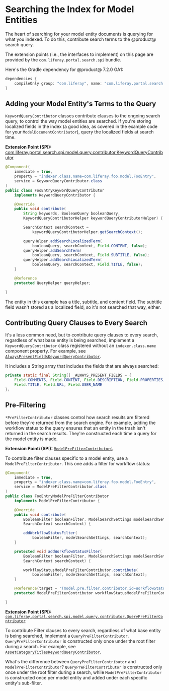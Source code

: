 # Searching the Index for Model Entities

The heart of searching for your model entity documents is querying for what you
indexed. To do this, contribute search terms to the @product@ search query.

The extension points (i.e., the interfaces to implement) on this page are
provided by the `com.liferay.portal.search.spi` bundle.

Here's the Gradle dependency for @product@ 7.2.0 GA1:

```groovy
dependencies {
	compileOnly group: "com.liferay", name: "com.liferay.portal.search.spi", version: "3.2.1"
}
```

## Adding your Model Entity's Terms to the Query

`KeywordQueryContributor` classes contribute clauses to the ongoing search
query, to control the way model entities are searched. If you're storing
localized fields in the index (a good idea, as covered in the example code for
your `ModelDocumentContributor`), query the localized fields at search time. 

**Extension Point (SPI):** [com.liferay.portal.search.spi.model.query.contributor.KeywordQueryContributor](https://github.com/liferay/liferay-portal/blob/7.2.0-ga1/modules/apps/portal-search/portal-search-spi/src/main/java/com/liferay/portal/search/spi/model/query/contributor/KeywordQueryContributor.java)

```java
@Component(
	immediate = true,
	property = "indexer.class.name=com.liferay.foo.model.FooEntry",
	service = KeywordQueryContributor.class
)
public class FooEntryKeywordQueryContributor
	implements KeywordQueryContributor {

	@Override
	public void contribute(
		String keywords, BooleanQuery booleanQuery,
		KeywordQueryContributorHelper keywordQueryContributorHelper) {

		SearchContext searchContext =
			keywordQueryContributorHelper.getSearchContext();

		queryHelper.addSearchLocalizedTerm(
			booleanQuery, searchContext, Field.CONTENT, false);
		queryHelper.addSearchTerm(
			booleanQuery, searchContext, Field.SUBTITLE, false);
		queryHelper.addSearchLocalizedTerm(
			booleanQuery, searchContext, Field.TITLE, false);
	}

	@Reference
	protected QueryHelper queryHelper;

}
```

The entity in this example has a title, subtitle, and content field. The
subtitle field wasn't stored as a localized field, so it's not searched that
way, either.

## Contributing Query Clauses to Every Search

It's a less common need, but to contribute query clauses to every search,
regardless of what base entity is being searched, implement a
`KeywordQueryContributor` class registered without an `indexer.class.name`
component property. For example, see
[`AlwaysPresentFieldsKeywordQueryContributor`](https://github.com/liferay/liferay-portal/blob/7.2.0-ga1/modules/apps/portal-search/portal-search/src/main/java/com/liferay/portal/search/internal/contributor/query/AlwaysPresentFieldsKeywordQueryContributor.java).

It includes a String array that includes the fields that are always searched:

```java
private static final String[] _ALWAYS_PRESENT_FIELDS = {
    Field.COMMENTS, Field.CONTENT, Field.DESCRIPTION, Field.PROPERTIES,
    Field.TITLE, Field.URL, Field.USER_NAME
};
```

## Pre-Filtering

`*PreFilterContributor` classes control how search results are filtered before
they're returned from the search engine. For example, adding the workflow status
to the query ensures that an entity in the trash isn't returned in the search
results. They're constructed each time a query for the model entity is made. 

**Extension Pointi (SPI):** [`ModelPreFilterContributor`s](https://github.com/liferay/liferay-portal/blob/7.2.0-ga1/modules/apps/portal-search/portal-search-spi/src/main/java/com/liferay/portal/search/spi/model/query/contributor/ModelPreFilterContributor.java)

To contribute filter clauses specific to a model entity, use
a `ModelPreFilterContributor`. This one adds a filter for workflow status:

```java
@Component(
	immediate = true,
	property = "indexer.class.name=com.liferay.foo.model.FooEntry",
	service = ModelPreFilterContributor.class
)
public class FooEntryModelPreFilterContributor
	implements ModelPreFilterContributor {

	@Override
	public void contribute(
		BooleanFilter booleanFilter, ModelSearchSettings modelSearchSettings,
		SearchContext searchContext) {

		addWorkflowStatusFilter(
			booleanFilter, modelSearchSettings, searchContext);
	}

	protected void addWorkflowStatusFilter(
		BooleanFilter booleanFilter, ModelSearchSettings modelSearchSettings,
		SearchContext searchContext) {

		workflowStatusModelPreFilterContributor.contribute(
			booleanFilter, modelSearchSettings, searchContext);
	}

	@Reference(target = "(model.pre.filter.contributor.id=WorkflowStatus)")
	protected ModelPreFilterContributor workflowStatusModelPreFilterContributor;

}
```

**Extension Point (SPI):** [`com.liferay.portal.search.spi.model.query.contributor.QueryPreFilterContributor`](https://github.com/liferay/liferay-portal/blob/7.2.0-ga1/modules/apps/portal-search/portal-search-spi/src/main/java/com/liferay/portal/search/spi/model/query/contributor/QueryPreFilterContributor.java)

To contribute Filter clauses to every search, regardless of what base entity is
being searched, implement a `QueryPreFilterContributor`.
`QueryPreFilterContributor` is constructed only once under the root filter
during a search. For example, see 
[`AssetCategoryTitlesKeywordQueryContributor`](https://github.com/liferay/liferay-portal/blob/7.2.0-ga1/modules/apps/portal-search/portal-search/src/main/java/com/liferay/portal/search/internal/contributor/query/AssetCategoryTitlesKeywordQueryContributor.java).

What's the difference between `QueryPreFilterContributor` and
`ModelPreFilterContributor`? `QueryPreFilterContributor` is constructed only
once under the root filter during a search, while `ModelPreFilterContributor`
is constructed once per model entity and added under each specific entity's
sub-filter.

